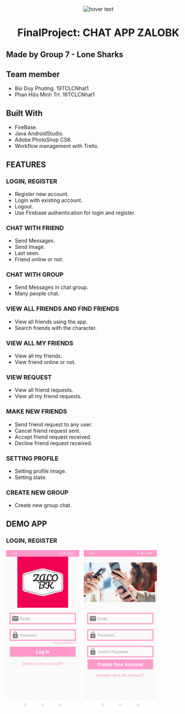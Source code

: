 
<p align="center">
  <img src="https://user-images.githubusercontent.com/94583292/145958982-c99859e5-8138-4c19-93ad-42a31140d786.png" width="200" title="hover text">
<h1 align="center">FinalProject: CHAT APP ZALOBK</h1>
</p>

## Made by Group 7 - Lone Sharks

## Team member
- Bùi Duy Phương. 19TCLCNhat1
- Phan Hữu Minh Trí. 19TCLCNhat1

## Built With
- FireBase.
- Java AndroidStudio.
- Adobe PhotoShop CS6.
- Workflow management with Trello.

## FEATURES
### LOGIN, REGISTER
- Register new account.
- Login with existing account.
- Logout.
- Use Firebase authentication for login and register.
### CHAT WITH FRIEND
- Send Messages.
- Send Image.
- Last seen.
- Friend online or not.
### CHAT WITH GROUP
- Send Messages in chat group.
- Many people chat.
### VIEW ALL FRIENDS AND FIND FRIENDS
- View all friends using the app.
- Search friends with the character.
### VIEW ALL MY FRIENDS
- View all my friends.
- View friend online or not.
### VIEW REQUEST
- View all friend requests.
- View all my friend requests.
### MAKE NEW FRIENDS
- Send friend request to any user.
- Cancel friend request sent.
- Accept friend request received.
- Decline friend request received.
### SETTING PROFILE
- Setting profile image.
- Setting state.
### CREATE NEW GROUP
- Create new group chat.

## DEMO APP

### LOGIN, REGISTER
<img src="https://github.com/MinhTri111/FinalProject/blob/main/anh/2296111e3c54f60aaf45.jpg" width="200"> &nbsp; <img src="https://github.com/MinhTri111/FinalProject/blob/main/anh/4ec8734c5e069458cd17.jpg" width="200"> &nbsp; 


